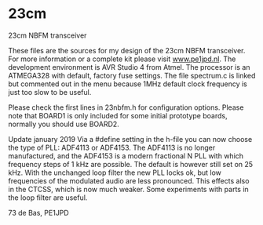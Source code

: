 # 23cm
23cm NBFM transceiver

These files are the sources for my design of the 23cm NBFM transceiver. 
For more information or a complete kit please visit www.pe1jpd.nl.
The development environment is AVR Studio 4 from Atmel.
The processor is an ATMEGA328 with default, factory fuse settings.
The file spectrum.c is linked but commented out in the menu because 1MHz default clock frequency is just too slow to be useful.

Please check the first lines in 23nbfm.h for configuration options. Please note that BOARD1 is only included for some initial prototype boards, normally you should use BOARD2.

Update january 2019
Via a #define setting in the h-file you can now choose the type of PLL: ADF4113 or ADF4153.
The ADF4113 is no longer manufactured, and the ADF4153 is a modern fractional N PLL with which frequency steps of 1 kHz are possible. The default is however still set on 25 kHz. With the unchanged loop filter the new PLL locks ok, but low frequencies of the modulated audio are less pronounced. This effects also in the CTCSS, which is now much weaker. Some experiments with parts in the loop filter are useful. 

73 de Bas, PE1JPD
